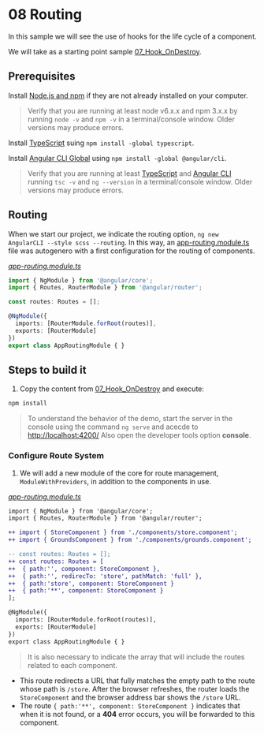 # 08 Routing

In this sample we will see the use of hooks for the life cycle of a component.

We will take as a starting point sample [07_Hook_OnDestroy](../07_Hook_OnDestroy/AngularCLI/).

## Prerequisites

Install [Node.js and npm](https://nodejs.org/en/) if they are not already installed on your computer.

> Verify that you are running at least node v6.x.x and npm 3.x.x by running `node -v` and `npm -v` in a terminal/console window. Older versions may produce errors.

Install [TypeScript](https://www.typescriptlang.org/) suing `npm install -global typescript`.

Install [Angular CLI Global](https://cli.angular.io/) using `npm install -global @angular/cli`.

> Verify that you are running at least [TypeScript](https://www.typescriptlang.org/) and [Angular CLI](https://cli.angular.io/) running `tsc -v` and `ng --version` in a terminal/console window. Older versions may produce errors.

## Routing

When we start our project, we indicate the routing option, `ng new AngularCLI --style scss --routing`. In this way, an [app-routing.module.ts](./AngularCLI/src/app/app-routing.module.ts) file was autogenero with a first configuration for the routing of components.

_[app-routing.module.ts](./AngularCLI/src/app/app-routing.module.ts)_
```ts
import { NgModule } from '@angular/core';
import { Routes, RouterModule } from '@angular/router';

const routes: Routes = [];

@NgModule({
  imports: [RouterModule.forRoot(routes)],
  exports: [RouterModule]
})
export class AppRoutingModule { }
```


## Steps to build it

1. Copy the content from [07_Hook_OnDestroy](../07_Hook_OnDestroy/AngularCLI/) and execute:

```bash
npm install
```

> To understand the behavior of the demo, start the server in the console using the command `ng serve` and acecde to [http://localhost:4200/](http://localhost:4200/) Also open the developer tools option **console**.

### Configure Route System

1. We will add a new module of the core for route management, `ModuleWithProviders`, in addition to the components in use.

_[app-routing.module.ts](./AngularCLI/src/app/app-routing.module.ts)_
```diff
import { NgModule } from '@angular/core';
import { Routes, RouterModule } from '@angular/router';

++ import { StoreComponent } from './components/store.component';
++ import { GroundsComponent } from './components/grounds.component';

-- const routes: Routes = [];
++ const routes: Routes = [
++  { path:'', component: StoreComponent },
++  { path:'', redirecTo: 'store', pathMatch: 'full' },
++  { path:'store', component: StoreComponent }
++  { path:'**', component: StoreComponent }
];

@NgModule({
  imports: [RouterModule.forRoot(routes)],
  exports: [RouterModule]
})
export class AppRoutingModule { }
```

> It is also necessary to indicate the array that will include the routes related to each component.

* This route redirects a URL that fully matches the empty path to the route whose path is `/store`. After the browser refreshes, the router loads the `StoreComponent` and the browser address bar shows the `/store` URL.
* The route `{ path:'**', component: StoreComponent }` indicates that when it is not found, or a **404** error occurs, you will be forwarded to this component.


